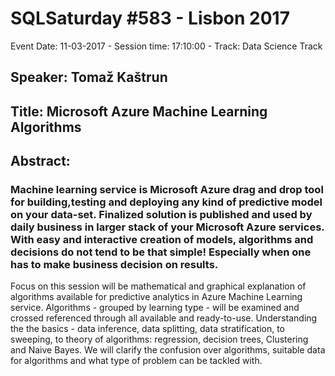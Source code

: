 # SQLSaturday #583 - Lisbon 2017
Event Date: 11-03-2017 - Session time: 17:10:00 - Track: Data Science Track
## Speaker: Tomaž Kaštrun
## Title: Microsoft Azure Machine Learning Algorithms
## Abstract:
### Machine learning service is Microsoft Azure drag and drop tool for building,testing and deploying any kind of predictive model on your data-set. Finalized solution is published and used by daily business in larger stack of your Microsoft Azure services. With easy and interactive creation of models, algorithms and decisions do not tend to be that simple! Especially when one has to make business decision on results.

Focus on this session will be mathematical and graphical explanation of algorithms available for predictive analytics in Azure Machine Learning service. Algorithms - grouped by learning type - will be examined and crossed referenced through all available and ready-to-use. Understanding the the basics - data inference, data splitting, data stratification, to sweeping, to theory of algorithms: regression, decision trees, Clustering and Naive Bayes. We will clarify the confusion over algorithms, suitable data for algorithms and what type of problem can be tackled with.
